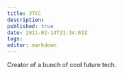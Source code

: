 ```yaml
---
title: JTCC
description:
published: true
date: 2011-02-14T21:34:03Z
tags:
editor: markdown
---
```


Creator of a bunch of cool future tech.